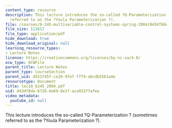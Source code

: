 ```yaml
---
content_type: resource
description: This lecture introduces the so-called ?Q-Parameterization ? (sometimes
  referred to as the ?Youla Parameterization ?).
file: /courses/6-245-multivariable-control-systems-spring-2004/843df8de67266e698e1faca932f7afea_lec10_6245_2004.pdf
file_size: 111617
file_type: application/pdf
hide_download: true
hide_download_original: null
learning_resource_types:
- Lecture Notes
license: https://creativecommons.org/licenses/by-nc-sa/4.0/
ocw_type: OCWFile
parent_title: Lecture Notes
parent_type: CourseSection
parent_uid: d551f45f-ce28-97e7-f7f9-abcdb5561a4e
resourcetype: Document
title: lec10_6245_2004.pdf
uid: 843df8de-6726-6e69-8e1f-aca932f7afea
video_metadata:
  youtube_id: null
---
```

This lecture introduces the so-called ?Q-Parameterization ? (sometimes referred to as the ?Youla Parameterization ?).